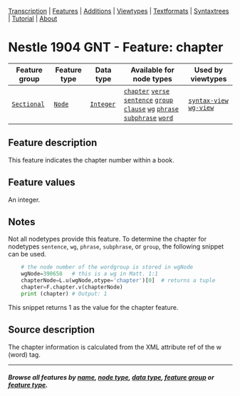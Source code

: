 <a name="start"></a>
<div class="hidden-content">
<a href="../transcription.md">Transcription</a> | <a href="README.md#start">Features</a>  | <a href="../additions/README.md#start">Additions</a> | <a href="../viewtypes.md#start">Viewtypes</a>  | <a href="../textformats.md#start">Textformats</a> |  <a href="../syntaxtrees.md#start">Syntaxtrees</a> | <a href="../tutorial/README.md#start">Tutorial</a>  | <a href="../about.md#start">About</a>
</div>

# Nestle 1904 GNT - Feature: chapter

Feature group | Feature type | Data type | Available for node types | Used by viewtypes
---  | --- | --- | --- |---
[`Sectional`](featuresbygroup.md#sectional-features) | [`Node`](featuresbyfeaturetype.md#node-features) | [`Integer`](featuresbydatatype.md#integer-datatype)  | [`chapter`](featuresbynodetype.md#chapter-nodes) [`verse`](featuresbynodetype.md#verse-nodes) [`sentence`](featuresbynodetype.md#sentence-nodes) [`group`](featuresbynodetype.md#group-nodes) [`clause`](featuresbynodetype.md#clause-nodes) [`wg`](featuresbynodetype.md#wordgroup-nodes) [`phrase`](featuresbynodetype.md#phrase-nodes) [`subphrase`](featuresbynodetype.md#subphrase-nodes) [`word`](featuresbynodetype.md#word-nodes)   | [`syntax-view`](../syntax-view.md#start) [`wg-view`](../wg-view.md#start)

## Feature description  

This feature indicates the chapter number within a book.

## Feature values

An integer.

## Notes

Not all nodetypes provide this feature. To determine the chapter for nodetypes `sentence`, `wg`, `phrase`, `subphrase`, or `group`, the following snippet can be used.

```python
    # the node number of the wordgroup is stored in wgNode
    wgNode=390658   # this is a wg in Matt. 1:1
    chapterNode=L.u(wgNode,otype='chapter')[0]  # returns a tuple
    chapter=F.chapter.v(chapterNode)
    print (chapter) # Output: 1
```

This snippet returns 1 as the value for the chapter feature.

## Source description

The chapter information is calculated from the XML attribute ref of the w (word) tag.

---
#### *Browse all features by [name](featuresbyname.md#start), [node type](featuresbynodetype.md#start), [data type](featuresbydatatype.md#start), [feature group](featuresbygroup.md#start) or [feature type](featuresbyfeaturetype.md#start).*

